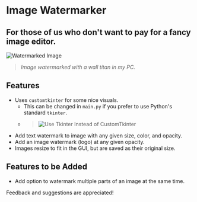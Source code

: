 # Image Watermarker
## For those of us who don't want to pay for a fancy image editor.

![Watermarked Image](https://github.com/Kolkhis/image_watermarker/assets/36500473/1382e4d0-f4dd-4f31-8587-e1205e6d07b9)
> *Image watermarked with a wall titan in my PC.*

## Features
* Uses `customtkinter` for some nice visuals. 
    * This can be changed in `main.py` if you prefer to use Python's standard `tkinter`.
    * >![Use Tkinter Instead of CustomTkinter](https://github.com/Kolkhis/image_watermarker/assets/36500473/42f20e90-b1f3-4060-b2c0-1b8427ff2434)
* Add text watermark to image with any given size, color, and opacity.
* Add an image watermark (logo) at any given opacity.
* Images resize to fit in the GUI, but are saved as their original size.

## Features to be Added
* Add option to watermark multiple parts of an image at the same time.

Feedback and suggestions are appreciated!

